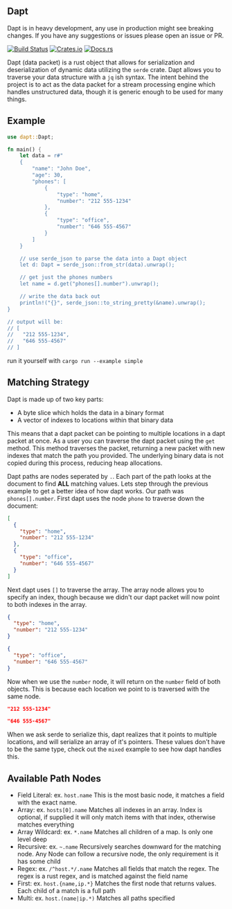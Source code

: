 ## Dapt

Dapt is in heavy development, any use in production might see breaking changes. If you have any suggestions or issues please open an issue or PR.

[![Build Status](https://travis-ci.com/bradyjoestar/dapt.svg?branch=master)](https://travis-ci.com/bradyjoestar/dapt)
[![Crates.io](https://img.shields.io/crates/v/dapt)](https://crates.io/crates/dapt)
[![Docs.rs](https://docs.rs/dapt/badge.svg)](https://docs.rs/dapt)

Dapt (data packet) is a rust object that allows for serialization and deserialization of dynamic data utilizing the `serde` crate. Dapt allows you to traverse your data structure with a `jq` ish syntax. The intent behind the project is to act as the data packet for a stream processing engine which handles unstructured data, though it is generic enough to be used for many things.

## Example

```rust
use dapt::Dapt;

fn main() {
    let data = r#"
    {
        "name": "John Doe",
        "age": 30,
        "phones": [
            {
                "type": "home",
                "number": "212 555-1234"
            },
            {
                "type": "office",
                "number": "646 555-4567"
            }
        ]
    }

    // use serde_json to parse the data into a Dapt object
    let d: Dapt = serde_json::from_str(data).unwrap();

    // get just the phones numbers
    let name = d.get("phones[].number").unwrap();

    // write the data back out
    println!("{}", serde_json::to_string_pretty(&name).unwrap();
}

// output will be:
// [
//   "212 555-1234",
//   "646 555-4567"
// ]
```

run it yourself with `cargo run --example simple`

## Matching Strategy

Dapt is made up of two key parts:

- A byte slice which holds the data in a binary format
- A vector of indexes to locations within that binary data

This means that a dapt packet can be pointing to multiple locations in a dapt packet at once. As a user you can traverse the dapt packet using the `get` method. This method traverses the packet, returning a new packet with new indexes that match the path you provided. The underlying binary data is not copied during this process, reducing heap allocations.

Dapt paths are nodes seperated by `.`. Each part of the path looks at the document to find **ALL** matching values. Lets step through the previous example to get a better idea of how dapt works. Our path was `phones[].number`. First dapt uses the node `phone` to traverse down the document:

```json
[
  {
    "type": "home",
    "number": "212 555-1234"
  },
  {
    "type": "office",
    "number": "646 555-4567"
  }
]
```

Next dapt uses `[]` to traverse the array. The array node allows you to specify an index, though because we didn't our dapt packet will now point to both indexes in the array.

```json
{
  "type": "home",
  "number": "212 555-1234"
}

{
  "type": "office",
  "number": "646 555-4567"
}
```

Now when we use the `number` node, it will return on the `number` field of both objects. This is because each location we point to is traversed with the same node.

```json
"212 555-1234"

"646 555-4567"
```

When we ask serde to serialize this, dapt realizes that it points to multiple locations, and will serialize an array of it's pointers. These values don't have to be the same type, check out the `mixed` example to see how dapt handles this.

## Available Path Nodes

- Field Literal: ex. `host.name` This is the most basic node, it matches a field with the exact name.
- Array: ex. `hosts[0].name` Matches all indexes in an array. Index is optional, if supplied it will only match items with that index, otherwise matches everything
- Array Wildcard: ex. `*.name` Matches all children of a map. Is only one level deep
- Recursive: ex. `~.name` Recursively searches downward for the matching node. Any Node can follow a recursive node, the only requirement is it has some child
- Regex: ex. `/^host.*/.name` Matches all fields that match the regex. The regex is a rust regex, and is matched against the field name
- First: ex. `host.{name,ip.*}` Matches the first node that returns values. Each child of a match is a full path
- Multi: ex. `host.(name|ip.*)` Matches all paths specified

